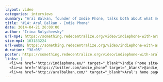 ```yaml
---
layout: video
categories: interviews
summary: "Aral Balkan, founder of Indie Phone, talks both about what motivates him to build a decentralized smartphone, and how starting with a great user experience is key to mass adoption."
title: "#14: Aral Balkan - Indie Phone"
date: 2014-04-21 20:00:00
author: "Irina Bolychevsky"
url-mp4: https://something.redecentralize.org/video/indiephone-with-aral-balkan.mp4
size-mp4: 103183224
url-webm: https://something.redecentralize.org/video/indiephone-with-aral-balkan.webm
duration: "38:05"
poster: https://something.redecentralize.org/video/indiephone-with-aral-balkan.jpg
links: |
  <li><a href="http://indiephone.eu/" target="_blank">Indie Phone site</a></li>
  <li><a href="https://twitter.com/indie_phone" target="_blank">@indie_phone on Twitter</a></li>
  <li><a href="http://aralbalkan.com/" target="_blank">Aral's home page</a></li>
---
```

